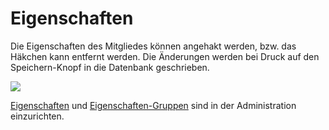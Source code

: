 # Eigenschaften

Die Eigenschaften des Mitgliedes können angehakt werden, bzw. das Häkchen kann entfernt werden. Die Änderungen werden bei Druck auf den Speichern-Knopf in die Datenbank geschrieben.

![](../../../assets/mitgliedeigenschaften.png)

[Eigenschaften](../../administration/mitglieder/eigenschaften.md) und [Eigenschaften-Gruppen](../../administration/mitglieder/eigenschaften-gruppen.md) sind in der Administration einzurichten.
